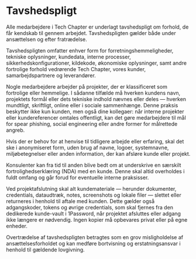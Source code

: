 # Tavshedspligt

Alle medarbejdere i Tech Chapter er underlagt tavshedspligt om forhold, de får kendskab til gennem arbejdet. Tavshedspligten gælder både under ansættelsen og efter fratrædelse.

Tavshedspligten omfatter enhver form for forretningshemmeligheder, tekniske oplysninger, kundedata, interne processer, sikkerhedskonfigurationer, kildekode, økonomiske oplysninger, samt andre fortrolige forhold vedrørende Tech Chapter, vores kunder, samarbejdspartnere og leverandører.

Nogle medarbejdere arbejder på projekter, der er klassificeret som fortrolige eller hemmelige. I sådanne tilfælde må hverken kundens navn, projektets formål eller dets tekniske indhold nævnes eller deles — hverken mundtligt, skriftligt, online eller i sociale sammenhænge. Denne praksis beskytter ikke kun kunden, men også dine kollegaer: når interne projekter eller kundereferencer omtales offentligt, kan det gøre medarbejdere til mål for spear phishing, social engineering eller andre former for målrettede angreb.

Hvis der er behov for at henvise til tidligere arbejde eller erfaring, skal det ske i anonymiseret form, uden brug af navne, logoer, systemnavne, miljøbetegnelser eller anden information, der kan afsløre kunde eller projekt.

Konsulenter kan fra tid til anden blive bedt om at underskrive en særskilt fortrolighedserklæring (NDA) med en kunde. Denne skal altid overholdes i fuldt omfang og går forud for eventuelle interne praksisser.

Ved projektafslutning skal alt kundemateriale — herunder dokumenter, credentials, dataudtræk, notes, screenshots og lokale filer — slettet eller returneres i henhold til aftale med kunden. Dette gælder også adgangskoder, tokens og øvrige credentials, som skal fjernes fra den dedikerede kunde-vault i 1Password, når projektet afsluttes eller adgang ikke længere er nødvendig. Ingen kopier må opbevares privat eller på egne enheder.

Overtrædelse af tavshedspligten betragtes som en grov misligholdelse af ansættelsesforholdet og kan medføre bortvisning og erstatningsansvar i henhold til gældende lovgivning.
